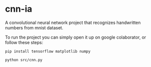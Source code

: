 # cnn-ia
A convolutional neural network project that recognizes handwritten numbers from mnist dataset.

To run the project you can simply open it up on google colaborator, or follow these steps:

<code>pip install tensorflow matplotlib numpy</code>

<code>python src/cnn.py</code>
